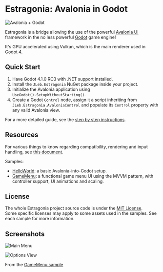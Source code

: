 # Estragonia: Avalonia in Godot

![Avalonia + Godot](https://github.com/MrJul/Estragonia/blob/main/docs/av_plus_gd.png)

Estragonia is a bridge allowing the use of the powerful [Avalonia UI](https://github.com/AvaloniaUI/Avalonia/) framework in the no less powerful [Godot](https://github.com/godotengine/godot/) game engine!  

It's GPU accelerated using Vulkan, which is the main renderer used in Godot 4.

## Quick Start

1. Have Godot 4.1.0 RC3 with .NET support installed.
2. Install the `JLeb.Estragonia` NuGet package inside your project.
3. Initialize the Avalonia application using `UseGodot().SetupWithoutStarting()`.
4. Create a Godot `Control` node, assign it a script inheriting from `JLeb.Estragonia.AvaloniaControl` and populate its `Control` property with any valid Avalonia view.

For a more detailed guide, see the [step by step instructions](https://github.com/MrJul/Estragonia/blob/main/docs/setup.md).

## Resources

For various things to know regarding compatibility, rendering and input handling, see [this document](https://github.com/MrJul/Estragonia/blob/main/docs/toknow.md).

Samples:
 - [HelloWorld](https://github.com/MrJul/Estragonia/tree/main/samples/HelloWorld): a basic Avalonia-into-Godot setup.
 - [GameMenu](https://github.com/MrJul/Estragonia/tree/main/samples/GameMenu): a functional game menu UI using the MVVM pattern, with controller support, UI animations and scaling.

## License

The whole Estragonia project source code is under the [MIT License](https://github.com/MrJul/Estragonia/blob/main/license.txt).  
Some specific licenses may apply to some assets used in the samples. See each sample for more information.

## Screenshots

![Main Menu](https://github.com/MrJul/Estragonia/assets/1623034/4eeb5f36-1964-479c-b8d7-fedc12fc10fd)

![Options View](https://github.com/MrJul/Estragonia/assets/1623034/03af87ef-b649-4dca-83dd-3e6e30962edb)

From the [GameMenu sample](https://github.com/MrJul/Estragonia/tree/main/samples/GameMenu)
